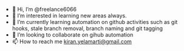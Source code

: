 - 👋 Hi, I’m @freelance6066
- 👀 I’m interested in learning new areas always.
- 🌱 I’m currently learning automation on github activities such as git hooks, stale branch removal, branch naming and git tagging
- 💞️ I’m looking to collaborate on gihub automation
- 📫 How to reach me kiran.yelamarti@gmail.com

<!---
freelance6066/freelance6066 is a ✨ special ✨ repository because its `README.md` (this file) appears on your GitHub profile.
You can click the Preview link to take a look at your changes.
--->
